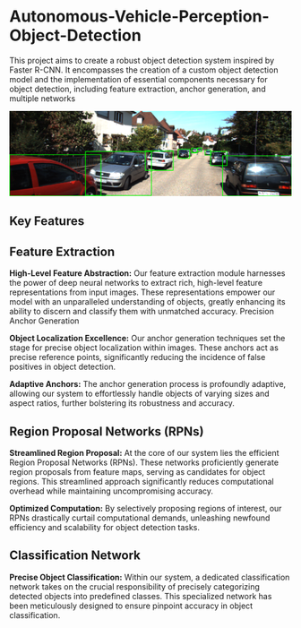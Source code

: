 # Autonomous-Vehicle-Perception-Object-Detection
This project aims to create a robust object detection system inspired by Faster R-CNN. It encompasses the creation of a custom object detection model and the implementation of essential components necessary for object detection, including feature extraction, anchor generation, and multiple networks

![Project Image](https://github.com/AneeshGidda/Autonomous-Vehicle-Perception-Object-Detection/blob/main/Screenshot%20(405).png)

## Key Features

## Feature Extraction

**High-Level Feature Abstraction:** Our feature extraction module harnesses the power of deep neural networks to extract rich, high-level feature representations from input images. These representations empower our model with an unparalleled understanding of objects, greatly enhancing its ability to discern and classify them with unmatched accuracy.
Precision Anchor Generation

**Object Localization Excellence:** Our anchor generation techniques set the stage for precise object localization within images. These anchors act as precise reference points, significantly reducing the incidence of false positives in object detection.

**Adaptive Anchors:** The anchor generation process is profoundly adaptive, allowing our system to effortlessly handle objects of varying sizes and aspect ratios, further bolstering its robustness and accuracy.

## Region Proposal Networks (RPNs)

**Streamlined Region Proposal:** At the core of our system lies the efficient Region Proposal Networks (RPNs). These networks proficiently generate region proposals from feature maps, serving as candidates for object regions. This streamlined approach significantly reduces computational overhead while maintaining uncompromising accuracy.

**Optimized Computation:** By selectively proposing regions of interest, our RPNs drastically curtail computational demands, unleashing newfound efficiency and scalability for object detection tasks.

##  Classification Network

**Precise Object Classification:** Within our system, a dedicated classification network takes on the crucial responsibility of precisely categorizing detected objects into predefined classes. This specialized network has been meticulously designed to ensure pinpoint accuracy in object classification.
